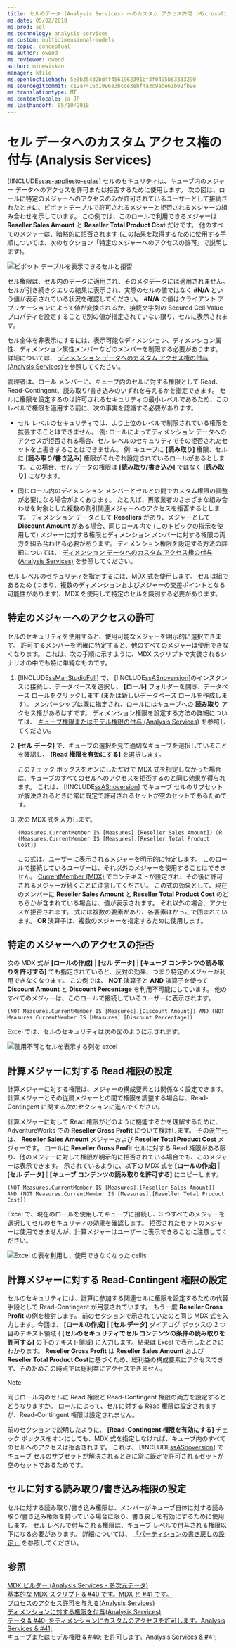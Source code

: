 ```yaml
---
title: セルのデータ (Analysis Services) へのカスタム アクセス許可 |Microsoft ドキュメント
ms.date: 05/02/2018
ms.prod: sql
ms.technology: analysis-services
ms.custom: multidimensional-models
ms.topic: conceptual
ms.author: owend
ms.reviewer: owend
author: minewiskan
manager: kfile
ms.openlocfilehash: 5e3b354d2bd4f4561962391bf3f0495b63833290
ms.sourcegitcommit: c12a7416d1996a3bcce3ebf4a3c9abe61b02fb9e
ms.translationtype: MT
ms.contentlocale: ja-JP
ms.lasthandoff: 05/10/2018
---
```

# <a name="grant-custom-access-to-cell-data-analysis-services"></a>セル データへのカスタム アクセス権の付与 (Analysis Services)
[!INCLUDE[ssas-appliesto-sqlas](../../includes/ssas-appliesto-sqlas.md)]
  セルのセキュリティは、キューブ内のメジャー データへのアクセスを許可または拒否するために使用します。 次の図は、ロールに特定のメジャーへのアクセスのみが許可されているユーザーとして接続されたときに、ピボットテーブルで許可されるメジャーと拒否されるメジャーの組み合わせを示しています。 この例では、このロールで利用できるメジャーは **Reseller Sales Amount** と **Reseller Total Product Cost** だけです。 他のすべてのメジャーは、暗黙的に拒否されます (この結果を取得するために使用する手順については、次のセクション「特定のメジャーへのアクセスの許可」で説明します)。  
  
 ![ピボット テーブルを表示できるセルと拒否](../../analysis-services/multidimensional-models/media/ssas-permscellsallowed.png "ピボット テーブルの表示が許可され、セルが拒否されました")  
  
 セル権限は、セル内のデータに適用され、そのメタデータには適用されません。 セルが引き続きクエリの結果に表示され、実際のセルの値ではなく **#N/A** という値が表示されている状況を確認してください。 **#N/A** の値はクライアント アプリケーションによって値が変換されるか、接続文字列の Secured Cell Value プロパティを設定することで別の値が指定されていない限り、セルに表示されます。  
  
 セル全体を非表示にするには、表示可能なディメンション、ディメンション属性、ディメンション属性メンバーなどのメンバーを制限する必要があります。 詳細については、 [ディメンション データへのカスタム アクセス権の付与 (Analysis Services)](../../analysis-services/multidimensional-models/grant-custom-access-to-dimension-data-analysis-services.md)を参照してください。  
  
 管理者は、ロール メンバーに、キューブ内のセルに対する権限として Read、Read-Contingent、読み取り/書き込みのいずれを与えるかを指定できます。 セルに権限を設定するのは許可されるセキュリティの最小レベルであるため、このレベルで権限を適用する前に、次の事実を認識する必要があります。  
  
-   セル レベルのセキュリティでは、より上位のレベルで制限されている権限を拡張することはできません。 例: ロールによってディメンション データへのアクセスが拒否される場合、セル レベルのセキュリティでその拒否されたセットを上書きすることはできません。 例: キューブに **[読み取り]** 権限、セルに **[読み取り/書き込み]** 権限がそれぞれ設定されているロールがあるとします。この場合、セル データの権限は **[読み取り/書き込み]** ではなく **[読み取り]** になります。  
  
-   同じロール内のディメンション メンバーとセルとの間でカスタム権限の調整が必要になる場合がよくあります。 たとえば、再販業者のさまざまな組み合わせを対象とした複数の割引関連メジャーへのアクセスを拒否するとします。 ディメンション データとして **Resellers** があり、メジャーとして **Discount Amount** がある場合、同じロール内で (このトピックの指示を使用して) メジャーに対する権限とディメンション メンバーに対する権限の両方を組み合わせる必要があります。 ディメンション権限を設定する方法の詳細については、 [ディメンション データへのカスタム アクセス権の付与 (Analysis Services)](../../analysis-services/multidimensional-models/grant-custom-access-to-dimension-data-analysis-services.md) を参照してください。  
  
 セル レベルのセキュリティを指定するには、MDX 式を使用します。 セルは組であるため (つまり、複数のディメンションおよびメジャーの交差ポイントとなる可能性があります)、MDX を使用して特定のセルを識別する必要があります。  
  
## <a name="allow-access-to-specific-measures"></a>特定のメジャーへのアクセスの許可  
 セルのセキュリティを使用すると、使用可能なメジャーを明示的に選択できます。 許可するメンバーを明確に特定すると、他のすべてのメジャーは使用できなくなります。 これは、次の手順に示すように、MDX スクリプトで実装されるシナリオの中でも特に単純なものです。  
  
1.  [!INCLUDE[ssManStudioFull](../../includes/ssmanstudiofull-md.md)] で、 [!INCLUDE[ssASnoversion](../../includes/ssasnoversion-md.md)]のインスタンスに接続し、データベースを選択し、 **[ロール]** フォルダーを開き、データベース ロールをクリックします (または新しいデータベース ロールを作成します)。 メンバーシップは既に指定され、ロールにはキューブへの **読み取り** アクセス権があるはずです。 ディメンション権限を設定する方法の詳細については、 [キューブ権限またはモデル権限の付与 (Analysis Services)](../../analysis-services/multidimensional-models/grant-cube-or-model-permissions-analysis-services.md) を参照してください。  
  
2.  **[セル データ]** で、キューブの選択を見て適切なキューブを選択していることを確認し、 **[Read 権限を有効にする]** を選択します。  
  
     このチェック ボックスをオンにしただけで MDX 式を指定しなかった場合は、キューブのすべてのセルへのアクセスを拒否するのと同じ効果が得られます。 これは、 [!INCLUDE[ssASnoversion](../../includes/ssasnoversion-md.md)] でキューブ セルのサブセットが解決されるときに常に既定で許可されるセットが空のセットであるためです。  
  
3.  次の MDX 式を入力します。  
  
    ```  
    (Measures.CurrentMember IS [Measures].[Reseller Sales Amount]) OR (Measures.CurrentMember IS [Measures].[Reseller Total Product Cost])  
    ```  
  
     この式は、ユーザーに表示されるメジャーを明示的に特定します。 このロールで接続しているユーザーは、それ以外のメジャーを使用することはできません。 [CurrentMember (MDX)](../../mdx/currentmember-mdx.md) でコンテキストが設定され、その後に許可されるメジャーが続くことに注意してください。 この式の効果として、現在のメンバーに **Reseller Sales Amount** と **Reseller Total Product Cost** のどちらかが含まれている場合は、値が表示されます。 それ以外の場合、アクセスが拒否されます。 式には複数の要素があり、各要素はかっこで囲まれています。 **OR** 演算子は、複数のメジャーを指定するために使用します。  
  
## <a name="deny-access-to-specific-measures"></a>特定のメジャーへのアクセスの拒否  
 次の MDX 式が **[ロールの作成]** | **[セル データ]** | **[キューブ コンテンツの読み取りを許可する]** でも指定されていると、反対の効果、つまり特定のメジャーが利用できなくなります。 この例では、 **NOT** 演算子と **AND** 演算子を使って **Discount Amount** と **Discount Percentage** を利用不可能にしています。 他のすべてのメジャーは、このロールで接続しているユーザーに表示されます。  
  
```  
(NOT Measures.CurrentMember IS [Measures].[Discount Amount]) AND (NOT Measures.CurrentMember IS [Measures].[Discount Percentage])  
```  
  
 Excel では、セルのセキュリティは次の図のように示されます。  
  
 ![使用不可とセルを表示する列を excel](../../analysis-services/multidimensional-models/media/ssas-permscellshidemeasure.png "Excel の列が使用不可とセルを表示")  
  
## <a name="set-read-permissions-on-calculated-measures"></a>計算メジャーに対する Read 権限の設定  
 計算メジャーに対する権限は、メジャーの構成要素とは関係なく設定できます。 計算メジャーとその従属メジャーとの間で権限を調整する場合は、Read-Contingent に関する次のセクションに進んでください。  
  
 計算メジャーに対して Read 権限がどのように機能するかを理解するために、AdventureWorks での **Reseller Gross Profit** について検討します。 その派生元は、 **Reseller Sales Amount** メジャーおよび **Reseller Total Product Cost** メジャーです。 ロールに **Reseller Gross Profit** セルに対する Read 権限がある限り、他のメジャーに対して権限が明示的に拒否されている場合でも、このメジャーは表示できます。 示されているように、以下の MDX 式を **[ロールの作成]** | **[セル データ]** | **[キューブ コンテンツの読み取りを許可する]** にコピーします。  
  
```  
(NOT Measures.CurrentMember IS [Measures].[Reseller Sales Amount])  
AND (NOT Measures.CurrentMember IS [Measures].[Reseller Total Product Cost])  
```  
  
 Excel で、現在のロールを使用してキューブに接続し、3 つすべてのメジャーを選択してセルのセキュリティの効果を確認します。 拒否されたセットのメジャーは使用できませんが、計算メジャーはユーザーに表示できることに注意してください。  
  
 ![Excel の表を利用し、使用できなくなった cellls](../../analysis-services/multidimensional-models/media/ssas-permscalculatedcells.png "Excel の表を利用し、使用できなくなった cellls")  
  
## <a name="set-read-contingent-permissions-on-calculated-measures"></a>計算メジャーに対する Read-Contingent 権限の設定  
 セルのセキュリティには、計算に参加する関連セルに権限を設定するための代替手段として Read-Contingent が用意されています。 もう一度 **Reseller Gross Profit** の例を検討します。 前のセクションで示されていたのと同じ MDX 式を入力します。今回は、 **[ロールの作成]** | **[セル データ]** ダイアログ ボックスの 2 つ目のテキスト領域 ( **[セルのセキュリティでセル コンテンツの条件の読み取りを許可する]** の下のテキスト領域) に入力します。結果は Excel で表示したときにわかります。 **Reseller Gross Profit** は **Reseller Sales Amount** および **Reseller Total Product Cost**に基づくため、総利益の構成要素にアクセスできず、そのためこの時点では総利益にアクセスできません。  
  
> [!NOTE]  
>  同じロール内のセルに Read 権限と Read-Contingent 権限の両方を設定するとどうなりますか。 ロールによって、セルに対する Read 権限は設定されますが、Read-Contingent 権限は設定されません。  
  
 前のセクションで説明したように、 **[Read-Contingent 権限を有効にする]** チェック ボックスをオンにしても、MDX 式を指定しなければ、キューブ内のすべてのセルへのアクセスは拒否されます。 これは、 [!INCLUDE[ssASnoversion](../../includes/ssasnoversion-md.md)] でキューブ セルのサブセットが解決されるときに常に既定で許可されるセットが空のセットであるためです。  
  
## <a name="set-readwrite-permissions-on-a-cell"></a>セルに対する読み取り/書き込み権限の設定  
 セルに対する読み取り/書き込み権限は、メンバーがキューブ自体に対する読み取り/書き込み権限を持っている場合に限り、書き戻しを有効にするために使用します。 セル レベルで付与される権限は、キューブ レベルで付与される権限以下になる必要があります。 詳細については、 [「パーティションの書き戻しの設定」](../../analysis-services/multidimensional-models/set-partition-writeback.md) を参照してください。  
  
## <a name="see-also"></a>参照  
 [MDX ビルダー (Analysis Services - 多次元データ)](http://msdn.microsoft.com/library/fecbf093-65ea-4e1b-b637-f04876f1cb0f)   
 [基本的な MDX スクリプト & #40 です。MDX と #41 です。](../../analysis-services/multidimensional-models/mdx/the-basic-mdx-script-mdx.md)   
 [プロセスのアクセス許可を与える&#40;Analysis Services&#41;](../../analysis-services/multidimensional-models/grant-process-permissions-analysis-services.md)   
 [ディメンションに対する権限を付与&#40;Analysis Services&#41;](../../analysis-services/multidimensional-models/grant-permissions-on-a-dimension-analysis-services.md)   
 [データ & #40; をディメンションにカスタムのアクセスを許可します。Analysis Services & #41;](../../analysis-services/multidimensional-models/grant-custom-access-to-dimension-data-analysis-services.md)   
 [キューブまたはモデル権限 & #40; を許可します。Analysis Services & #41;](../../analysis-services/multidimensional-models/grant-cube-or-model-permissions-analysis-services.md)  
  
  
